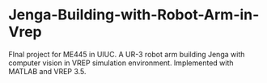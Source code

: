 # Jenga-Building-with-Robot-Arm-in-Vrep
FInal project for ME445 in UIUC. A UR-3 robot arm building Jenga with computer vision in VREP simulation environment. Implemented with MATLAB and VREP 3.5.
